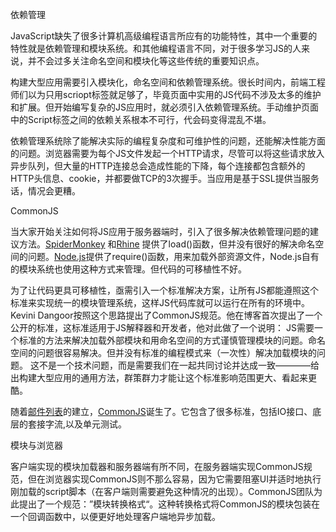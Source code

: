 依赖管理

JavaScript缺失了很多计算机高级编程语言所应有的功能特性，其中一个重要的特性就是依赖管理和模块系统。和其他编程语言不同，对于很多学习JS的人来说，并不会过多关注命名空间和模块化等这些传统的重要知识点。

构建大型应用需要引入模块化，命名空间和依赖管理系统。很长时间内，前端工程师们以为只用scriopt标签就足够了，毕竟页面中实用的JS代码不涉及太多的维护和扩展。但开始编写复杂的JS应用时，就必须引入依赖管理系统。手动维护页面中的Script标签之间的依赖关系根本不可行，代会码变得混乱不堪。

依赖管理系统除了能解决实际的编程复杂度和可维护性的问题，还能解决性能方面的问题。浏览器需要为每个JS文件发起一个HTTP请求，尽管可以将这些请求放入异步队列，但大量的HTTP连接总会造成性能的下降，每个连接都包含额外的HTTP头信息、cookie，并都要做TCP的3次握手。当应用是基于SSL提供当服务话，情况会更糟。

CommonJS

当大家开始关注如何将JS应用于服务器端时，引入了很多解决依赖管理问题的建议方法。<a href="https://developer.mozilla.org/en-US/docs/Mozilla/Projects/SpiderMonkey"><span>SpiderMonkey</span></a> 和<a href="https://developer.mozilla.org/en-US/docs/Mozilla/Projects/Rhino"><span>Rhine</span></a> 提供了load()函数，但并没有很好的解决命名空间的问题。<a href="http://nodejs.org"><span>Node.js</span></a>提供了require()函数，用来加载外部资源文件，Node.js自有的模块系统也使用这种方式来管理。但代码的可移植性不好。

为了让代码更具可移植性，亟需引入一个标准解决方案，让所有JS都能遵照这个标准来实现统一的模块管理系统，这样JS代码库就可以运行在所有的环境中。Kevini Dangoor按照这个思路提出了CommonJS规范。他在博客首次提出了一个公开的标准，这标准适用于JS解释器和开发者，他对此做了一个说明：
JS需要一个标准的方法来解决加载外部模块和用命名空间的方式谨慎管理模块的问题。命名空间的问题很容易解决。但并没有标准的编程模式来（一次性）解决加载模块的问题。
这不是一个技术问题，而是需要我们在一起共同讨论并达成一致————给出构建大型应用的通用方法，群策群力才能让这个标准影响范围更大、看起来更酷。

随着<a href="https://groups.google.com/group/commonjs"><span>邮件列表</span></a>的建立，<a href="http://wiki.commonjs.org/wiki/CommonJS"><span>CommonJS</span></a>诞生了。它包含了很多标准，包括IO接口、底层的套接字流,以及单元测试。


模块与浏览器

客户端实现的模块加载器和服务器端有所不同，在服务器端实现CommonJS规范，但在浏览器实现CommonJS则不那么容易，因为它需要阻塞UI并适时地执行刚加载的script脚本（在客户端则需要避免这种情况的出现）。CommonJS团队为此提出了一个规范：”模块转换格式“。这种转换格式将CommonJS的模块包装在一个回调函数中，以便更好地处理客户端地异步加载。




